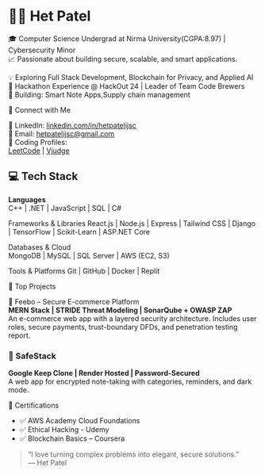 # 👨‍💻 Het Patel

🎓 Computer Science Undergrad at Nirma University(CGPA:8.97) | Cybersecurity Minor  
📈 Passionate about building secure, scalable, and smart applications.

💡 Exploring Full Stack Development, Blockchain for Privacy, and Applied AI  
🎯 Hackathon Experience @ HackOut 24 | Leader of Team Code Brewers  
🚀 Building: Smart Note Apps,Supply chain management


 🔗 Connect with Me


💼 LinkedIn: [linkedin.com/in/hetpatelijsc](https://linkedin.com/in/hetpatelijsc)  
📧 Email: hetpatelijsc@gmail.com  
🧠 Coding Profiles:  
[LeetCode](https://leetcode.com/u/HETPATEL_1508/) | [Vjudge](https://vjudge.net/user/22bce247) 


## 💻 Tech Stack

**Languages**  
C++ | .NET | JavaScript | SQL | C#  

Frameworks & Libraries 
React.js | Node.js | Express | Tailwind CSS | Django | TensorFlow | Scikit-Learn | ASP.NET Core

Databases & Cloud  
MongoDB | MySQL | SQL Server  | AWS (EC2, S3)

Tools & Platforms 
Git | GitHub | Docker | Replit 



 🚀 Top Projects

 🛒 Feebo – Secure E-commerce Platform  
**MERN Stack | STRIDE Threat Modeling | SonarQube + OWASP ZAP**  
An e-commerce web app with a layered security architecture. Includes user roles, secure payments, trust-boundary DFDs, and penetration testing report.

### 📔 SafeStack  
**Google Keep Clone | Render Hosted | Password-Secured**  
A web app for encrypted note-taking with categories, reminders, and dark mode.



📜 Certifications

- ✅ AWS Academy Cloud Foundations  
- ✅ Ethical Hacking - Udemy  
- ✅ Blockchain Basics – Coursera  



> “I love turning complex problems into elegant, secure solutions.”  
> — Het Patel


